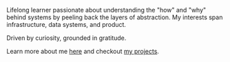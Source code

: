 Lifelong learner passionate about understanding the "how" and "why" behind systems by peeling back the layers of abstraction. My interests span infrastructure, data systems, and product.

Driven by curiosity, grounded in gratitude.

Learn more about me [here](https://tylerhillery.com/) and checkout [my projects](https://www.tylerhillery.com/projects.html).

<!---
TylerHillery/TylerHillery is a ✨ special ✨ repository because its `README.md` (this file) appears on your GitHub profile.
You can click the Preview link to take a look at your changes.
--->
